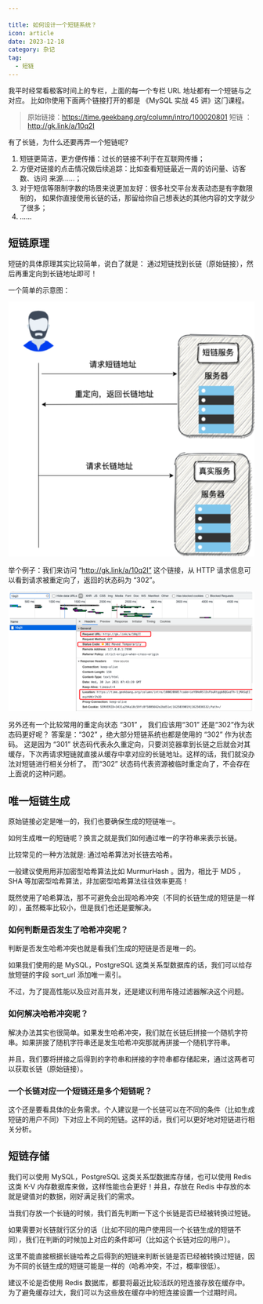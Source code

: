 ```yaml
---

title: 如何设计⼀个短链系统？
icon: article
date: 2023-12-18
category: 杂记
tag:
  - 短链
---
```


我平时经常看极客时间上的专栏，上⾯的每⼀个专栏 URL 地址都有⼀个短链与之对应。
⽐如你使⽤下⾯两个链接打开的都是 《MySQL 实战 45 讲》这⻔课程。

> 原始链接：https://time.geekbang.org/column/intro/100020801
> 短链 ：http://gk.link/a/10q2I

有了⻓链，为什么还要再弄⼀个短链呢?
1. 短链更简洁，更⽅便传播：过⻓的链接不利于在互联⽹传播；
2. ⽅便对链接的点击情况做后续追踪：⽐如查看短链最近⼀周的访问量、访客数、访问
  来源......；
3. 对于短信等限制字数的场景来说更加友好：很多社交平台发表动态是有字数限制的，
  如果你直接使⽤⻓链的话，那留给你⾃⼰想表达的其他内容的⽂字就少了很多；
4. ......



## 短链原理

短链的具体原理其实⽐较简单，说⽩了就是： 通过短链找到⻓链（原始链接），然后再重定向到⻓链地址即可！

⼀个简单的示意图：

![](./images.assets/20231218105050.png)

举个例⼦：我们来访问 “http://gk.link/a/10q2I” 这个链接，从 HTTP 请求信息可以看到请求被重定向了，返回的状态码为 “302”。

![](./images.assets/20231218105400.png)

另外还有⼀个⽐较常⽤的重定向状态 “301” ， 我们应该⽤“301” 还是“302”作为状态码更好呢？
答案是：“302” ，绝⼤部分短链系统也都是使⽤的 “302” 作为状态码。
这是因为 “301” 状态码代表永久重定向，只要浏览器拿到⻓链之后就会对其缓存，下次再请求短链就直接从缓存中拿对应的⻓链地址。这样的话，我们就没办法对短链进⾏相关分析了。
⽽“302” 状态码代表资源被临时重定向了，不会存在上⾯说的这种问题。

## 唯⼀短链⽣成

原始链接必定是唯⼀的，我们也要确保⽣成的短链唯⼀。

如何⽣成唯⼀的短链呢？换⾔之就是我们如何通过唯⼀的字符串来表示⻓链。

⽐较常⻅的⼀种⽅法就是: 通过哈希算法对⻓链去哈希。

⼀般建议使⽤⽤⾮加密型哈希算法⽐如 MurmurHash 。因为，相⽐于 MD5 ， SHA 等加密型哈希算法，⾮加密型哈希算法往往效率更⾼！

既然使⽤了哈希算法，那不可避免会出现哈希冲突（不同的⻓链⽣成的短链是⼀样的），虽然概率⽐较⼩，但是我们也还是要解决。

### 如何判断是否发⽣了哈希冲突呢？

判断是否发⽣哈希冲突也就是看我们⽣成的短链是否是唯⼀的。

如果我们使⽤的是 MySQL，PostgreSQL 这类关系型数据库的话，我们可以给存放短链的字段 sort_url 添加唯⼀索引。

不过，为了提⾼性能以及应对⾼并发，还是建议利⽤布隆过滤器解决这个问题。

### 如何解决哈希冲突呢？

解决办法其实也很简单。如果发⽣哈希冲突，我们就在⻓链后拼接⼀个随机字符串。如果拼接了随机字符串还是发⽣哈希冲突那就再拼接⼀个随机字符串。

并且，我们要将拼接之后得到的字符串和拼接的字符串都存储起来，通过这两者可以获取⻓链（原始链接）。

### ⼀个长链对应⼀个短链还是多个短链呢？

这个还是要看具体的业务需求。个⼈建议是⼀个⻓链可以在不同的条件（⽐如⽣成短链的⽤户不同）下对应上不同的短链。这样的话，我们可以更好地对短链进⾏相关分析。

## 短链存储

我们可以使⽤ MySQL，PostgreSQL 这类关系型数据库存储，也可以使⽤ Redis 这类 K-V 内存数据库来做，这样性能也会更好！并且，存放在 Redis 中存放的本就是键值对的数据，刚好满⾜我们的需求。

当我们存放⼀个长链的时候，我们⾸先判断⼀下这个⻓链是否已经被转换过短链。

如果需要对⻓链就⾏区分的话（⽐如不同的⽤户使⽤同⼀个⻓链⽣成的短链不同），我们在判断的时候加上对应的条件即可（⽐如这个长链对应的⽤户）。

这⾥不能直接根据长链哈希之后得到的短链来判断⻓链是否已经被转换过短链，因为不同的⻓链⽣成的短链可能是⼀样的（哈希冲突，不过，概率很低）。

建议不论是否使⽤ Redis 数据库，都要将最近⽐较活跃的短连接存放在缓存中。为了避免缓存过⼤，我们可以为这些放在缓存中的短连接设置⼀个过期时间。